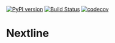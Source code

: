 [![PyPI version](https://badge.fury.io/py/nextline.svg)](https://badge.fury.io/py/nextline) [![Build Status](https://travis-ci.com/simonsobs/nextline.svg?branch=main)](https://travis-ci.com/simonsobs/nextline) [![codecov](https://codecov.io/gh/simonsobs/nextline/branch/main/graph/badge.svg)](https://codecov.io/gh/simonsobs/nextline)

# Nextline


